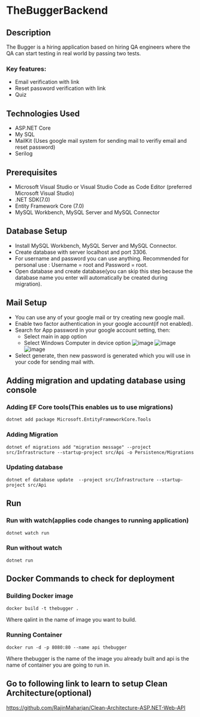 # TheBuggerBackend

## Description
The Bugger is a hiring application based on hiring QA engineers where the QA can start testing in real world by passing two tests.
### Key features:
- Email verification with link
- Reset password verification with link
- Quiz

## Technologies Used
- ASP.NET Core
- My SQL
- MailKit (Uses google mail system for sending mail to verifiy email and reset password)
- Serilog

## Prerequisites
- Microsoft Visual Studio or Visual Studio Code as Code Editor (preferred Microsoft Visual Studio)
- .NET SDK(7.0)
- Entity Framework Core (7.0)
- MySQL Workbench, MySQL Server and MySQL Connector

## Database Setup
- Install MySQL Workbench, MySQL Server and MySQL Connector.
- Create database with server localhost and port 3306.
- For username and password you can use anything. Recommended for personal use : Username = root and Password = root.
- Open database and create database(you can skip this step because the database name you enter will automatically be created during migration).
  
## Mail Setup
- You can use any of your google mail or try creating new google mail.
- Enable two factor authentication in your google account(if not enabled).
- Search for App password in your google account setting, then:
    - Select main in app option
    - Select Windows Computer in device option
![image](https://github.com/RajinMaharjan/TheBuggerBackend/assets/46868526/2e525dd9-eba2-4841-b538-d767cc853ca8)
![image](https://github.com/RajinMaharjan/TheBuggerBackend/assets/46868526/c1055f08-e56e-423d-a8b6-f8be645c6ae8)
![image](https://github.com/RajinMaharjan/TheBuggerBackend/assets/46868526/c9cad2ce-73b9-4c24-a743-dfb14d311677)
- Select generate, then new password is generated which you will use in your code for sending mail with. 
 
## Adding migration and updating database using console 
### Adding EF Core tools(This enables us to use migrations)
    dotnet add package Microsoft.EntityFrameworkCore.Tools 
### Adding Migration
    dotnet ef migrations add "migration message" --project src/Infrastructure --startup-project src/Api -o Persistence/Migrations 
### Updating database
    dotnet ef database update  --project src/Infrastructure --startup-project src/Api 

## Run 
### Run with watch(applies code changes to running application)
    dotnet watch run
### Run without watch
    dotnet run 

## Docker Commands to check for deployment
### Building Docker image
    docker build -t thebugger .
Where qalint in the name of image you want to build.

### Running Container
    docker run -d -p 8080:80 --name api thebugger
Where thebugger is the name of the image you already built and api is the name of container you are going to run in.

## Go to following link to learn to setup Clean Architecture(optional)
https://github.com/RajinMaharjan/Clean-Architecture-ASP.NET-Web-API
